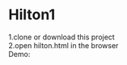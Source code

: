 # Hilton1<br/>
 1.clone or download this project<br/>
 2.open hilton.html in the browser<br/>
 Demo:
 

